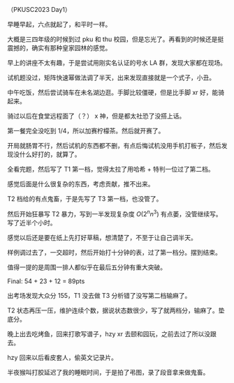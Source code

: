 （PKUSC2023 Day1）

早睡早起，六点就起了，和平时一样。

大概是三四年级的时候到过 pku 和 thu 校园，但是忘光了。再看到的时候还是挺震撼的，确实有那种皇家园林的感觉。

早上的讲座不太有趣，于是尝试用刚实名认证的号水 LA 群，发现大家都在现场。

试机题没过，矩阵快速幂做法调了半天，出来发现直接就是一个式子，小丑。

中午吃饭，然后尝试骑车在未名湖边逛。手脚比较僵硬，但是比手脚 xr 好，能骑起来。

骑过以后在食堂远程面了（？） x 神，但是都太社恐了没搭上话。

第一餐完全没吃到 1/4，所以加赛柠檬茶。然后就开赛了。

开局就肠胃不行，然后试机的东西都不删，有点后悔试机没用手机打板子，然后发现没什么好打的，就算了。

全看完题，然后写了 T1 第一档，觉得太拉了用哈希 + 特判一位过了第二档。

感觉后面是什么很复杂的东西，考虑贡献，推不出来。

T2 档给的有点鬼畜，于是先写了 T3 第一档，也没管了。

然后开始狂暴写 T2 暴力，写到一半发现复杂度 $O(2^n n^3)$ 有点萎，没管继续写。写了近半个小时。

感觉以后还是要在纸上先打好草稿，想清楚了，不至于让自己调半天。

样例调过去了，一交超时，然后开始打十分钟的表，过了第一档分。摆到结束。

值得一提的是周围一排人都似乎在最后五分钟有重大突破。

Final: 54 + 23 + 12 = 89pts

出考场发现大众分 155，T1 没去做 T3 分析错了没写第二档输麻了。

T2 状态再压一压，维护连续个数，据说状态数很少，写了就两档分，输麻了。垫底分。

晚上出去吃烤鱼，回来打歌写谱子，hzy xr 去颐和园玩，之前去过了所以没跟去。

hzy 回来以后看皮套人，偷英文记录片。

半夜猴叫打胶延迟了我的睡眠时间，于是拍了弔图，录了段音拿来做鬼畜。
